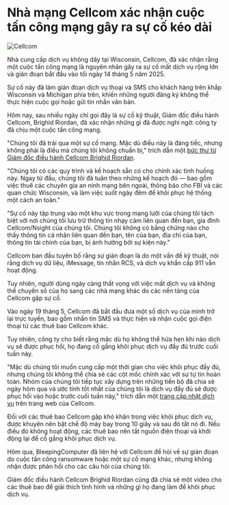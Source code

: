 # Nhà mạng Cellcom xác nhận cuộc tấn công mạng gây ra sự cố kéo dài

![Cellcom](https://www.bleepstatic.com/content/hl-images/2025/05/20/cellcom-header.jpg)

Nhà cung cấp dịch vụ không dây tại Wisconsin, Cellcom, đã xác nhận rằng một cuộc tấn công mạng là nguyên nhân gây ra sự cố mất dịch vụ rộng lớn và gián đoạn bắt đầu vào tối ngày 14 tháng 5 năm 2025.

Sự cố này đã làm gián đoạn dịch vụ thoại và SMS cho khách hàng trên khắp Wisconsin và Michigan phía trên, khiến những người đăng ký không thể thực hiện cuộc gọi hoặc gửi tin nhắn văn bản.

Hôm nay, sau nhiều ngày chỉ gọi đây là sự cố kỹ thuật, Giám đốc điều hành Cellcom, Brighid Riordan, đã xác nhận những gì đã được nghi ngờ: công ty đã chịu một cuộc tấn công mạng.

"Chúng tôi đã trải qua một sự cố mạng. Mặc dù điều này là đáng tiếc, nhưng không phải là điều mà chúng tôi không chuẩn bị," trích dẫn một [bức thư từ Giám đốc điều hành Cellcom Brighid Riordan](https://www.cellcom.com/sites/default/files/2025-05/A%20Letter%20from%20Cellcom-Nsight%20CEO%202.pdf).

"Chúng tôi có các quy trình và kế hoạch sẵn có cho chính xác tình huống này. Ngay từ đầu, chúng tôi đã tuân theo những kế hoạch đó — bao gồm việc thuê các chuyên gia an ninh mạng bên ngoài, thông báo cho FBI và các quan chức Wisconsin, và làm việc suốt ngày đêm để khôi phục hệ thống một cách an toàn."

"Sự cố này tập trung vào một khu vực trong mạng lưới của chúng tôi tách biệt với nơi chúng tôi lưu trữ thông tin nhạy cảm liên quan đến bạn, gia đình Cellcom/Nsight của chúng tôi. Chúng tôi không có bằng chứng nào cho thấy thông tin cá nhân liên quan đến bạn, tên của bạn, địa chỉ của bạn, thông tin tài chính của bạn, bị ảnh hưởng bởi sự kiện này."

Cellcom ban đầu tuyên bố rằng sự gián đoạn là do một vấn đề kỹ thuật, nói rằng dịch vụ dữ liệu, iMessage, tin nhắn RCS, và dịch vụ khẩn cấp 911 vẫn hoạt động.

Tuy nhiên, người dùng ngày càng thất vọng với việc mất dịch vụ và không thể chuyển số của họ sang các nhà mạng khác do các nền tảng của Cellcom gặp sự cố.

Vào ngày 19 tháng 5, Cellcom đã bắt đầu đưa một số dịch vụ của mình trở lại trực tuyến, bao gồm nhắn tin SMS và thực hiện và nhận cuộc gọi điện thoại từ các thuê bao Cellcom khác.

Tuy nhiên, công ty cho biết rằng mặc dù họ không thể hứa hẹn khi nào dịch vụ sẽ được phục hồi, họ đang cố gắng khôi phục dịch vụ đầy đủ trước cuối tuần này.

"Mặc dù chúng tôi muốn cung cấp một thời gian cho việc khôi phục đầy đủ, nhưng chúng tôi không thể chia sẻ các cột mốc chính xác với sự tự tin hoàn toàn. Nhóm của chúng tôi tiếp tục xây dựng trên những tiến bộ đã chia sẻ ngày hôm qua và ước tính tốt nhất của chúng tôi là dịch vụ đầy đủ sẽ được phục hồi vào hoặc trước cuối tuần này," trích dẫn một [trang cập nhật dịch vụ](https://www.cellcom.com/service) trên trang web của Cellcom.

Đối với các thuê bao Cellcom gặp khó khăn trong việc khôi phục dịch vụ, được khuyên nên bật chế độ máy bay trong 10 giây và sau đó tắt nó đi. Nếu điều đó không hoạt động, các thuê bao nên tắt nguồn điện thoại và khởi động lại để cố gắng khôi phục dịch vụ.

Hôm qua, BleepingComputer đã liên hệ với Cellcom để hỏi về sự gián đoạn do cuộc tấn công ransomware hoặc một sự cố mạng khác, nhưng không nhận được phản hồi cho các câu hỏi của chúng tôi.

Giám đốc điều hành Cellcom Brighid Riordan cũng đã chia sẻ một video cho các thuê bao để giải thích tình hình và những gì họ đang làm để khôi phục dịch vụ.